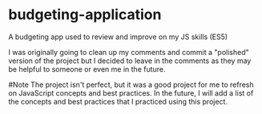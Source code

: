 # budgeting-application
A budgeting app used to review and improve on my JS skills (ES5)

I was originally going to clean up my comments and commit a "polished" version of the project but I decided to leave in the comments as they may be helpful to someone or even me in the future. 

#Note
The project isn't perfect, but it was a good project for me to refresh on JavaScript concepts and best practices. In the future, I will add a list of the concepts and best practices that I practiced using this project.
